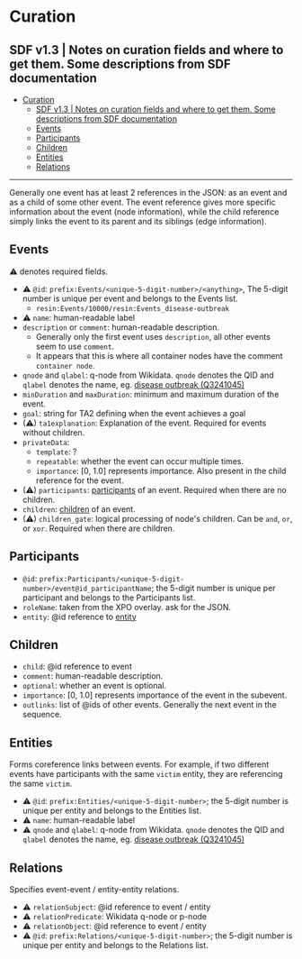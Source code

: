 # Curation
SDF v1.3 | Notes on curation fields and where to get them. Some descriptions from SDF documentation
---
- [Curation](#curation)
  - [SDF v1.3 | Notes on curation fields and where to get them. Some descriptions from SDF documentation](#sdf-v13--notes-on-curation-fields-and-where-to-get-them-some-descriptions-from-sdf-documentation)
  - [Events](#events)
  - [Participants](#participants)
  - [Children](#children)
  - [Entities](#entities)
  - [Relations](#relations)

---
Generally one event has at least 2 references in the JSON: as an event and as a child of some other event. The event reference gives more specific information about the event (node information), while the child reference simply links the event to its parent and its siblings (edge information).

## Events
⚠ denotes required fields.
- ⚠ `@id`: `prefix:Events/<unique-5-digit-number>/<anything>`, The 5-digit number is unique per event and belongs to the Events list.
    - `resin:Events/10000/resin:Events_disease-outbreak`
- ⚠ `name`: human-readable label
- `description` or `comment`: human-readable description.
  - Generally only the first event uses `description`, all other events seem to use `comment`.
  - It appears that this is where all container nodes have the comment `container node`.
- `qnode` and `qlabel`: q-node from Wikidata. `qnode` denotes the QID and `qlabel` denotes the name, eg. [disease outbreak (Q3241045)](https://www.wikidata.org/wiki/Q3241045)
- `minDuration` and `maxDuration`: minimum and maximum duration of the event. 
- `goal`: string for TA2 defining when the event achieves a goal
- (⚠) `ta1explanation`: Explanation of the event. Required for events without children.
- `privateData`:
  - `template`: ?
  - `repeatable`: whether the event can occur multiple times.
  - `importance`: [0, 1.0] represents importance. Also present in the child reference for the event.
- (⚠) `participants`: [participants](#participants) of an event. Required when there are no children.
- `children`: [children](#children) of an event.
- (⚠) `children_gate`: logical processing of node's children. Can be `and`, `or`, or `xor`. Required when there are children.

## Participants
- `@id`: `prefix:Participants/<unique-5-digit-number>/event@id_participantName`; the 5-digit number is unique per participant and belongs to the Participants list.
- `roleName`: taken from the XPO overlay. ask for the JSON.
- `entity`: @id reference to [entity](#entities)

## Children
- `child`: @id reference to event
- `comment`: human-readable description.
- `optional`: whether an event is optional.
- `importance`: [0, 1.0] represents importance of the event in the subevent.
- `outlinks`: list of @ids of other events. Generally the next event in the sequence.

## Entities
Forms coreference links between events. For example, if two different events have participants with the same `victim` entity, they are referencing the same `victim`.
- ⚠ `@id`: `prefix:Entities/<unique-5-digit-number>`; the 5-digit number is unique per entity and belongs to the Entities list.
- ⚠ `name`: human-readable label
- ⚠ `qnode` and `qlabel`: q-node from Wikidata. `qnode` denotes the QID and `qlabel` denotes the name, eg. [disease outbreak (Q3241045)](https://www.wikidata.org/wiki/Q3241045)

## Relations
Specifies event-event / entity-entity relations.
- ⚠ `relationSubject`: @id reference to event / entity
- ⚠ `relationPredicate`: Wikidata q-node or p-node
- ⚠ `relationObject`: @id reference to event / entity
- ⚠ `@id`: `prefix:Relations/<unique-5-digit-number>`; the 5-digit number is unique per entity and belongs to the Relations list.